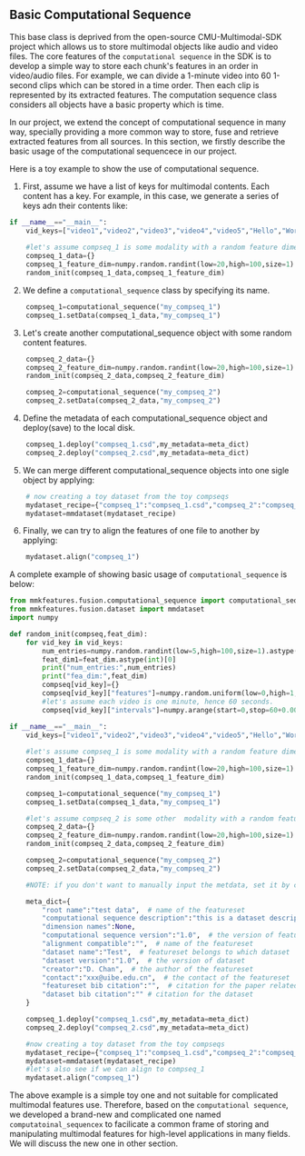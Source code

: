 ## Basic Computational Sequence

This base class is deprived from the open-source CMU-Multimodal-SDK project which allows us to store multimodal objects like audio and video files. The core features of the ```computational sequence``` in the SDK is to develop a simple way to store each chunk's features in an order in video/audio files. For example, we can divide a 1-minute video into 60 1-second clips which can be stored in a time order. Then each clip is represented by its extracted features. The computation sequence class considers all objects have a basic property which is time. 

In our project, we extend the concept of computational sequence in many way, specially providing a more common way to store, fuse and retrieve extracted features from all sources. In this section, we firstly describe the basic usage of the computational sequencece in our project. 

Here is a toy example to show the use of computational sequence. 

1. First, assume we have a list of keys for multimodal contents. Each content has a key. For example, in this case, we generate a series of keys adn their contents like: 

```python 
if __name__=="__main__":
	vid_keys=["video1","video2","video3","video4","video5","Hello","World","UG3sfZKtCQI"]
	
	#let's assume compseq_1 is some modality with a random feature dimension
	compseq_1_data={}
	compseq_1_feature_dim=numpy.random.randint(low=20,high=100,size=1)
	random_init(compseq_1_data,compseq_1_feature_dim)
```

2. We define a `computational_sequence` class by specifying its name.

```python
    compseq_1=computational_sequence("my_compseq_1")
	compseq_1.setData(compseq_1_data,"my_compseq_1")
```

3. Let's create another computational_sequence object with some random content features.

```python 
    compseq_2_data={}
	compseq_2_feature_dim=numpy.random.randint(low=20,high=100,size=1)
	random_init(compseq_2_data,compseq_2_feature_dim)

	compseq_2=computational_sequence("my_compseq_2")
	compseq_2.setData(compseq_2_data,"my_compseq_2")

```

4. Define the metadata of each computational_sequence object and deploy(save) to the local disk.

```python
    compseq_1.deploy("compseq_1.csd",my_metadata=meta_dict)
	compseq_2.deploy("compseq_2.csd",my_metadata=meta_dict)
```

5. We can merge different computational_sequence objects into one sigle object by applying: 

```python
    # now creating a toy dataset from the toy compseqs
	mydataset_recipe={"compseq_1":"compseq_1.csd","compseq_2":"compseq_2.csd"}
	mydataset=mmdataset(mydataset_recipe)
```

6. Finally, we can try to align the features of one file to another by applying:

```python
    mydataset.align("compseq_1")
```

A complete example of showing basic usage of `computational_sequence` is below:
```python
from mmkfeatures.fusion.computational_sequence import computational_sequence
from mmkfeatures.fusion.dataset import mmdataset
import numpy

def random_init(compseq,feat_dim):
	for vid_key in vid_keys:
		num_entries=numpy.random.randint(low=5,high=100,size=1).astype(int)[0]
		feat_dim1=feat_dim.astype(int)[0]
		print("num_entries:",num_entries)
		print("fea_dim:",feat_dim)
		compseq[vid_key]={}
		compseq[vid_key]["features"]=numpy.random.uniform(low=0,high=1,size=[num_entries,feat_dim1])
		#let's assume each video is one minute, hence 60 seconds. 
		compseq[vid_key]["intervals"]=numpy.arange(start=0,stop=60+0.000001,step=60./((2*num_entries)-1)).reshape([num_entries,2])

if __name__=="__main__":
	vid_keys=["video1","video2","video3","video4","video5","Hello","World","UG3sfZKtCQI"]
	
	#let's assume compseq_1 is some modality with a random feature dimension
	compseq_1_data={}
	compseq_1_feature_dim=numpy.random.randint(low=20,high=100,size=1)
	random_init(compseq_1_data,compseq_1_feature_dim)

	compseq_1=computational_sequence("my_compseq_1")
	compseq_1.setData(compseq_1_data,"my_compseq_1")

	#let's assume compseq_2 is some other  modality with a random feature dimension
	compseq_2_data={}
	compseq_2_feature_dim=numpy.random.randint(low=20,high=100,size=1)
	random_init(compseq_2_data,compseq_2_feature_dim)

	compseq_2=computational_sequence("my_compseq_2")
	compseq_2.setData(compseq_2_data,"my_compseq_2")

	#NOTE: if you don't want to manually input the metdata, set it by creating a metdata key-value dictionary based on mmsdk/mmdatasdk/configurations/metadataconfigs.py

	meta_dict={
		"root name":"test data",  # name of the featureset
		"computational sequence description":"this is a dataset description",  # name of the featureset
		"dimension names":None,
		"computational sequence version":"1.0",  # the version of featureset
		"alignment compatible":"",  # name of the featureset
		"dataset name":"Test",  # featureset belongs to which dataset
		"dataset version":"1.0",  # the version of dataset
		"creator":"D. Chan",  # the author of the featureset
		"contact":"xxx@uibe.edu.cn",  # the contact of the featureset
		"featureset bib citation":"",  # citation for the paper related to this featureset
		"dataset bib citation":"" # citation for the dataset
	}

	compseq_1.deploy("compseq_1.csd",my_metadata=meta_dict)
	compseq_2.deploy("compseq_2.csd",my_metadata=meta_dict)

	#now creating a toy dataset from the toy compseqs
	mydataset_recipe={"compseq_1":"compseq_1.csd","compseq_2":"compseq_2.csd"}
	mydataset=mmdataset(mydataset_recipe)
	#let's also see if we can align to compseq_1
	mydataset.align("compseq_1")
```

The above example is a simple toy one and not suitable for complicated multimodal features use. Therefore, based on the `computational sequence`, we developed a brand-new and complicated one named `computatoinal_sequencex` to facilicate a common frame of storing and manipulating multimodal features for high-level applications in many fields. We will discuss the new one in other section. 